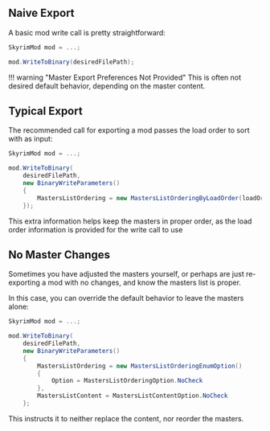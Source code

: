 ## Naive Export
A basic mod write call is pretty straightforward:
```cs
SkyrimMod mod = ...;

mod.WriteToBinary(desiredFilePath);
```

!!! warning "Master Export Preferences Not Provided"
    This is often not desired default behavior, depending on the master content.

## Typical Export
The recommended call for exporting a mod passes the load order to sort with as input:
```cs
SkyrimMod mod = ...;

mod.WriteToBinary(
    desiredFilePath,
    new BinaryWriteParameters()
    {
        MastersListOrdering = new MastersListOrderingByLoadOrder(loadOrder)
    });
```

This extra information helps keep the masters in proper order, as the load order information is provided for the write call to use

## No Master Changes
Sometimes you have adjusted the masters yourself, or perhaps are just re-exporting a mod with no changes, and know the masters list is proper.

In this case, you can override the default behavior to leave the masters alone:
```cs
SkyrimMod mod = ...;

mod.WriteToBinary(
    desiredFilePath,
    new BinaryWriteParameters()
    {
        MastersListOrdering = new MastersListOrderingEnumOption()
        {
            Option = MastersListOrderingOption.NoCheck
        },
        MastersListContent = MastersListContentOption.NoCheck
    };
```
This instructs it to neither replace the content, nor reorder the masters.
